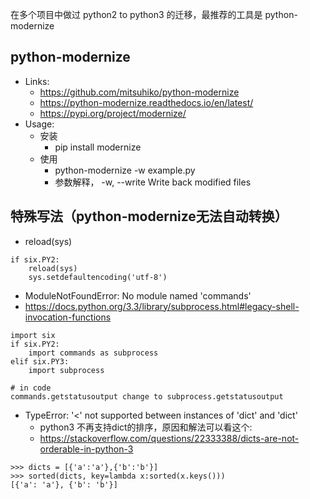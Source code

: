 在多个项目中做过 python2 to python3 的迁移，最推荐的工具是 python-modernize

## python-modernize
- Links:
  - https://github.com/mitsuhiko/python-modernize
  - https://python-modernize.readthedocs.io/en/latest/
  - https://pypi.org/project/modernize/
- Usage:
  - 安装
    - pip install modernize
  - 使用
    - python-modernize -w example.py
    - 参数解释， -w, --write Write back modified files


## 特殊写法（python-modernize无法自动转换）
- reload(sys)
```
if six.PY2:
    reload(sys)
    sys.setdefaultencoding('utf-8')
```

-  ModuleNotFoundError: No module named 'commands'
  -  https://docs.python.org/3.3/library/subprocess.html#legacy-shell-invocation-functions
```
import six
if six.PY2:
    import commands as subprocess
elif six.PY3:
    import subprocess

# in code
commands.getstatusoutput change to subprocess.getstatusoutput
```

- TypeError: '<' not supported between instances of 'dict' and 'dict'
  - python3 不再支持dict的排序，原因和解法可以看这个: 
  - https://stackoverflow.com/questions/22333388/dicts-are-not-orderable-in-python-3
```
>>> dicts = [{'a':'a'},{'b':'b'}]
>>> sorted(dicts, key=lambda x:sorted(x.keys()))
[{'a': 'a'}, {'b': 'b'}]
```

